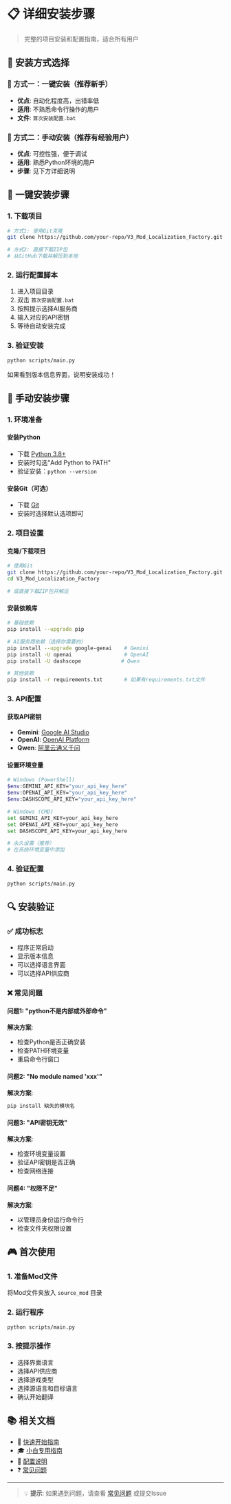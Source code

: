 # 📋 详细安装步骤

> 完整的项目安装和配置指南，适合所有用户

## 🎯 安装方式选择

### 🚀 方式一：一键安装（推荐新手）
- **优点**: 自动化程度高，出错率低
- **适用**: 不熟悉命令行操作的用户
- **文件**: `首次安装配置.bat`

### 🔧 方式二：手动安装（推荐有经验用户）
- **优点**: 可控性强，便于调试
- **适用**: 熟悉Python环境的用户
- **步骤**: 见下方详细说明

## 🚀 一键安装步骤

### 1. 下载项目
```bash
# 方式1: 使用Git克隆
git clone https://github.com/your-repo/V3_Mod_Localization_Factory.git

# 方式2: 直接下载ZIP包
# 从GitHub下载并解压到本地
```

### 2. 运行配置脚本
1. 进入项目目录
2. 双击 `首次安装配置.bat`
3. 按照提示选择AI服务商
4. 输入对应的API密钥
5. 等待自动安装完成

### 3. 验证安装
```bash
python scripts/main.py
```
如果看到版本信息界面，说明安装成功！

## 🔧 手动安装步骤

### 1. 环境准备

#### 安装Python
- 下载 [Python 3.8+](https://www.python.org/downloads/)
- 安装时勾选"Add Python to PATH"
- 验证安装：`python --version`

#### 安装Git（可选）
- 下载 [Git](https://git-scm.com/downloads)
- 安装时选择默认选项即可

### 2. 项目设置

#### 克隆/下载项目
```bash
# 使用Git
git clone https://github.com/your-repo/V3_Mod_Localization_Factory.git
cd V3_Mod_Localization_Factory

# 或直接下载ZIP包并解压
```

#### 安装依赖库
```bash
# 基础依赖
pip install --upgrade pip

# AI服务商依赖（选择你需要的）
pip install --upgrade google-genai    # Gemini
pip install -U openai                 # OpenAI
pip install -U dashscope             # Qwen

# 其他依赖
pip install -r requirements.txt       # 如果有requirements.txt文件
```

### 3. API配置

#### 获取API密钥
- **Gemini**: [Google AI Studio](https://makersuite.google.com/app/apikey)
- **OpenAI**: [OpenAI Platform](https://platform.openai.com/api-keys)
- **Qwen**: [阿里云通义千问](https://dashscope.console.aliyun.com/)

#### 设置环境变量
```bash
# Windows (PowerShell)
$env:GEMINI_API_KEY="your_api_key_here"
$env:OPENAI_API_KEY="your_api_key_here"
$env:DASHSCOPE_API_KEY="your_api_key_here"

# Windows (CMD)
set GEMINI_API_KEY=your_api_key_here
set OPENAI_API_KEY=your_api_key_here
set DASHSCOPE_API_KEY=your_api_key_here

# 永久设置（推荐）
# 在系统环境变量中添加
```

### 4. 验证配置
```bash
python scripts/main.py
```

## 🔍 安装验证

### ✅ 成功标志
- 程序正常启动
- 显示版本信息
- 可以选择语言界面
- 可以选择API供应商

### ❌ 常见问题

#### 问题1: "python不是内部或外部命令"
**解决方案**: 
- 检查Python是否正确安装
- 检查PATH环境变量
- 重启命令行窗口

#### 问题2: "No module named 'xxx'"
**解决方案**:
```bash
pip install 缺失的模块名
```

#### 问题3: "API密钥无效"
**解决方案**:
- 检查环境变量设置
- 验证API密钥是否正确
- 检查网络连接

#### 问题4: "权限不足"
**解决方案**:
- 以管理员身份运行命令行
- 检查文件夹权限设置

## 🎮 首次使用

### 1. 准备Mod文件
将Mod文件夹放入 `source_mod` 目录

### 2. 运行程序
```bash
python scripts/main.py
```

### 3. 按提示操作
- 选择界面语言
- 选择API供应商
- 选择游戏类型
- 选择源语言和目标语言
- 确认开始翻译

## 📚 相关文档

- 🚀 [快速开始指南](docs/user-guides/quick-start-zh.md)
- 🎓 [小白专用指南](docs/user-guides/beginner-guide-zh.md)
- 🔧 [配置说明](docs/setup/configuration.md)
- ❓ [常见问题](docs/examples/troubleshooting.md)

---

> 💡 **提示**: 如果遇到问题，请查看 [常见问题](docs/examples/troubleshooting.md) 或提交Issue
